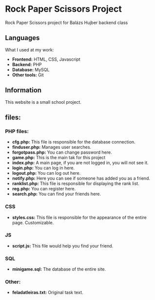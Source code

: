 # Rock Paper Scissors Project
Rock Paper Scissors project for Balázs Hujber backend class

## Languages

What I used at my work:

- **Frontend:** HTML, CSS, Javascript
- **Backend:** PHP
- **Database:** MySQL
- **Other tools:** Git

## Information

This website is a small school project.

## files:

### PHP files:

- **cfg.php:** This file is responsible for the database connection.
- **finduser.php:** Manages user searches.
- **forgotpass.php:** You can change password here.
- **game.php:** This is the main tak for this project
- **index.php:** A main page, if you are not logged in, you will not see it.
- **login.php:** You can log in here.
- **logout.php:** You can log out here.
- **notify.php:** Here you can see if someone has added you as a friend.
- **ranklist.php:** This file is responsible for displaying the rank list.
- **reg.php:** You can register here.
- **search.php:** You can find your friends here.

### CSS

- **styles.css:** This file is responsible for the appearance of the entire page. Customizable.

### JS

- **script.js:** This file would help you find your friend.

### SQL

- **minigame.sql:** The database of the entire site.

### Other:

- **feladatleiras.txt:** Original task text.
